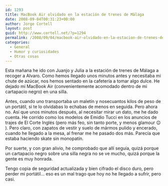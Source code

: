 ```yaml
---
id: 1293
title: MacBook Air olvidado en la estación de trenes de Málaga
date: 2008-09-04T00:31:23+00:00
author: Jorge Cortell
layout: post
guid: http://www.cortell.net/?p=1294
permalink: /2008/09/04/macbook-air-olvidado-en-la-estacion-de-trenes-de-malaga/
categories:
  - General
  - Humor y curiosidades
  - Otras cosas
---
```

Esta mañana he ido con Juanjo y Julia a la estación de trenes de Málaga a recoger a Alvaro. Como hemos llegado unos minutos antes y necesitaba mi chute de azúcar, nos hemos sentado en la cafetería a tomar algo dulce. He dejado mi MacBook Air (convenientemente acomodado dentro de mi cartapacio negro) en una silla.

Antes, cuando uno transportaba un maletín y nosecuantos kilos de peso de un portátil, si te lo olvidabas lo echabas de menos en seguida. Pero ahora no. Así que unos minutos después, al necesitar mirar un dato, me he dado cuenta. He corrido como los modelos de Emidio Tucci en los anuncios de trajes de El Corte Inglés (pero más feo, sin tanto porte, y menos glamour 😉 ). Pero claro, con zapatos de vestir y suelo de mármos pulido y encerado, cuando he llegado a la mesa, al frenar me he pasado dos más. Parecía que estaba haciendo skate sin monopatín.

Por suerte, y con gran alivio, he comprobado que allí seguía, quizá porque un cartapacio negro sobre una silla negra no se ve mucho, quizá porque la gente es muy honrada.

Tengo copia de seguridad actualizada y bien cifrado el disco duro, pero perder mi portátil... eso es un mal trago que hoy no he llegado a sufrir, pero casi.